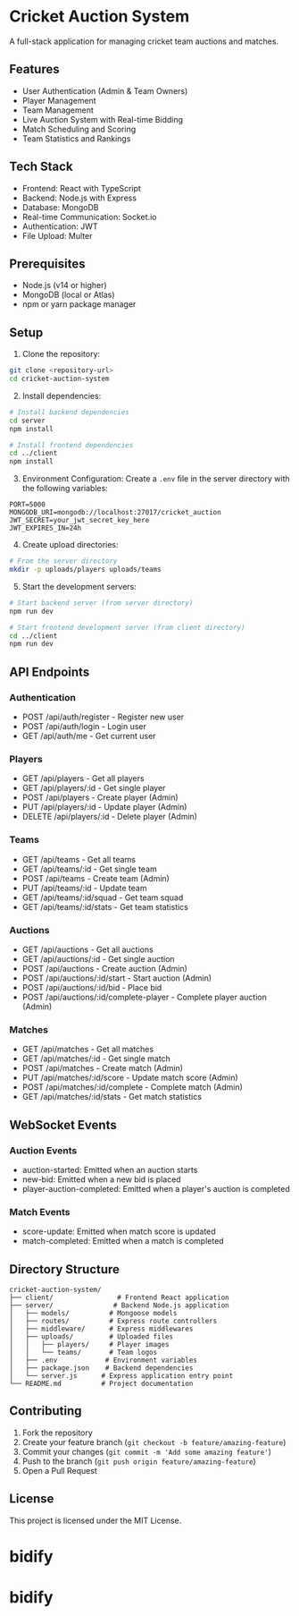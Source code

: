 # Cricket Auction System

A full-stack application for managing cricket team auctions and matches.

## Features

- User Authentication (Admin & Team Owners)
- Player Management
- Team Management
- Live Auction System with Real-time Bidding
- Match Scheduling and Scoring
- Team Statistics and Rankings

## Tech Stack

- Frontend: React with TypeScript
- Backend: Node.js with Express
- Database: MongoDB
- Real-time Communication: Socket.io
- Authentication: JWT
- File Upload: Multer

## Prerequisites

- Node.js (v14 or higher)
- MongoDB (local or Atlas)
- npm or yarn package manager

## Setup

1. Clone the repository:
```bash
git clone <repository-url>
cd cricket-auction-system
```

2. Install dependencies:
```bash
# Install backend dependencies
cd server
npm install

# Install frontend dependencies
cd ../client
npm install
```

3. Environment Configuration:
Create a `.env` file in the server directory with the following variables:
```
PORT=5000
MONGODB_URI=mongodb://localhost:27017/cricket_auction
JWT_SECRET=your_jwt_secret_key_here
JWT_EXPIRES_IN=24h
```

4. Create upload directories:
```bash
# From the server directory
mkdir -p uploads/players uploads/teams
```

5. Start the development servers:
```bash
# Start backend server (from server directory)
npm run dev

# Start frontend development server (from client directory)
cd ../client
npm run dev
```

## API Endpoints

### Authentication
- POST /api/auth/register - Register new user
- POST /api/auth/login - Login user
- GET /api/auth/me - Get current user

### Players
- GET /api/players - Get all players
- GET /api/players/:id - Get single player
- POST /api/players - Create player (Admin)
- PUT /api/players/:id - Update player (Admin)
- DELETE /api/players/:id - Delete player (Admin)

### Teams
- GET /api/teams - Get all teams
- GET /api/teams/:id - Get single team
- POST /api/teams - Create team (Admin)
- PUT /api/teams/:id - Update team
- GET /api/teams/:id/squad - Get team squad
- GET /api/teams/:id/stats - Get team statistics

### Auctions
- GET /api/auctions - Get all auctions
- GET /api/auctions/:id - Get single auction
- POST /api/auctions - Create auction (Admin)
- POST /api/auctions/:id/start - Start auction (Admin)
- POST /api/auctions/:id/bid - Place bid
- POST /api/auctions/:id/complete-player - Complete player auction (Admin)

### Matches
- GET /api/matches - Get all matches
- GET /api/matches/:id - Get single match
- POST /api/matches - Create match (Admin)
- PUT /api/matches/:id/score - Update match score (Admin)
- POST /api/matches/:id/complete - Complete match (Admin)
- GET /api/matches/:id/stats - Get match statistics

## WebSocket Events

### Auction Events
- auction-started: Emitted when an auction starts
- new-bid: Emitted when a new bid is placed
- player-auction-completed: Emitted when a player's auction is completed

### Match Events
- score-update: Emitted when match score is updated
- match-completed: Emitted when a match is completed

## Directory Structure

```
cricket-auction-system/
├── client/                # Frontend React application
├── server/               # Backend Node.js application
│   ├── models/          # Mongoose models
│   ├── routes/          # Express route controllers
│   ├── middleware/      # Express middlewares
│   ├── uploads/         # Uploaded files
│   │   ├── players/     # Player images
│   │   └── teams/       # Team logos
│   ├── .env            # Environment variables
│   ├── package.json    # Backend dependencies
│   └── server.js      # Express application entry point
└── README.md          # Project documentation
```

## Contributing

1. Fork the repository
2. Create your feature branch (`git checkout -b feature/amazing-feature`)
3. Commit your changes (`git commit -m 'Add some amazing feature'`)
4. Push to the branch (`git push origin feature/amazing-feature`)
5. Open a Pull Request

## License

This project is licensed under the MIT License.
# bidify
# bidify
